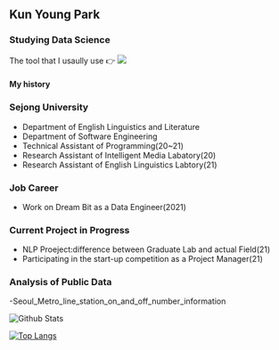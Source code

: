 ## Kun Young Park

### Studying Data Science

The tool that I usaully use 👉 <img src="https://img.shields.io/badge/Python-3776AB?style=for-the-badge&logo=python&logoColor=white" /> 

#### My history
### Sejong University
- Department of English Linguistics and Literature
- Department of Software Engineering
- Technical Assistant of Programming(20~21)
- Research Assistant of Intelligent Media Labatory(20)
- Research Assistant of English Linguistics Labtory(21)
### Job Career
- Work on Dream Bit as a Data Engineer(2021)


### Current Project in Progress 
- NLP Proeject:difference between Graduate Lab and actual Field(21)
- Participating in the start-up competition as a Project Manager(21) 


### Analysis of Public Data 
-Seoul_Metro_line_station_on_and_off_number_information



![Github Stats](https://github-readme-stats.vercel.app/api?username=ceroopark&show_icons=true)

[![Top Langs](https://github-readme-stats.vercel.app/api/top-langs/?username=ceroopark)](https://github.com/anuraghazra/github-readme-stats)
